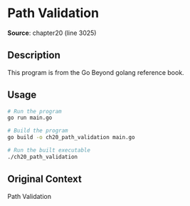 # Path Validation

**Source**: chapter20 (line 3025)

## Description

This program is from the Go Beyond golang reference book.

## Usage

```bash
# Run the program
go run main.go

# Build the program
go build -o ch20_path_validation main.go

# Run the built executable
./ch20_path_validation
```

## Original Context

Path Validation
